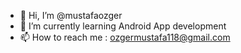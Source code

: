 - 👋 Hi, I’m @mustafaozger
- 🌱 I’m currently learning Android App development
- 📫 How to reach me : [ozgermustafa118@gmail.com ](https://www.linkedin.com/in/mustafaozger02/)
 

<!---
mustafaozger/mustafaozger is a ✨ special ✨ repository because its `README.md` (this file) appears on your GitHub profile.
You can click the Preview link to take a look at your changes.
--->
